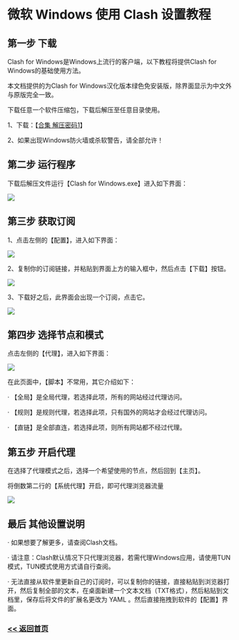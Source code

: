 # 微软 Windows 使用 Clash 设置教程

## 第一步 下载

Clash for Windows是Windows上流行的客户端，以下教程将提供Clash for Windows的基础使用方法。

本文档提供的为Clash for Windows汉化版本绿色免安装版，除界面显示为中文外与原版完全一致。

下载任意一个软件压缩包，下载后解压至任意目录使用。

1、下载：【[合集 解压密码1](https://pan.quark.cn/s/11e0743d0d98)】

2、如果出现Windows防火墙或杀软警告，请全部允许！

## 第二步 运行程序

下载后解压文件运行【Clash for Windows.exe】进入如下界面：

![](https://i.postimg.cc/KjxwSbWw/clash1.png)

## 第三步 获取订阅

1、点击左侧的【配置】，进入如下界面：

![](https://i.postimg.cc/Kvcw0ZBg/clash2.png)

2、复制你的订阅链接，并粘贴到界面上方的输入框中，然后点击【下载】按钮。

![](https://i.postimg.cc/2j7gdqbD/clash3.png)

3、下载好之后，此界面会出现一个订阅，点击它。

![](https://i.postimg.cc/Fzpqhq5R/clash4.png)

## 第四步 选择节点和模式

点击左侧的【代理】，进入如下界面：

![](https://i.postimg.cc/rFhbbvNZ/clash5.png)

在此页面中，【脚本】不常用，其它介绍如下：

· 【全局】是全局代理，若选择此项，所有的网站经过代理访问。

· 【规则】是规则代理，若选择此项，只有国外的网站才会经过代理访问。

· 【直链】是全部直连，若选择此项，则所有网站都不经过代理。

## 第五步 开启代理

在选择了代理模式之后，选择一个希望使用的节点，然后回到【主页】。

将倒数第二行的【系统代理】开启，即可代理浏览器流量

![](https://i.postimg.cc/4xq04VMz/clash6.png)

## 最后 其他设置说明

· 如果想要了解更多，请查阅Clash文档。

· 请注意：Clash默认情况下只代理浏览器，若需代理Windows应用，请使用TUN模式，TUN模式使用方式请自行查阅。

· 无法直接从软件里更新自己的订阅时，可以复制你的链接，直接粘贴到浏览器打开，然后复制全部的文本，在桌面新建一个文本文档（TXT格式），然后粘贴到文档里，保存后将文件的扩展名更改为 YAML 。然后直接拖拽到软件的【配置】界面。

### [<< 返回首页](https://github.com/iosrjk/xhj/)
